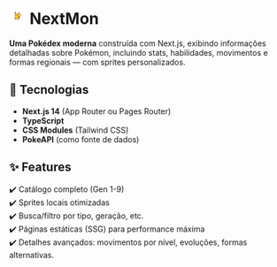 # <img src="public/sprites/Standart/normal/025.png" width="30" height="30"> NextMon  

**Uma Pokédex moderna** construída com Next.js, exibindo informações detalhadas sobre Pokémon, incluindo stats, habilidades, movimentos e formas regionais — com sprites personalizados.

## 🚀 Tecnologias  
- **Next.js 14** (App Router ou Pages Router)  
- **TypeScript**  
- **CSS Modules** (Tailwind CSS)  
- **PokeAPI** (como fonte de dados)  

## ✨ Features  
✔️ Catálogo completo (Gen 1-9)  
✔️ Sprites locais otimizadas  
✔️ Busca/filtro por tipo, geração, etc.  
✔️ Páginas estáticas (SSG) para performance máxima  
✔️ Detalhes avançados: movimentos por nível, evoluções, formas alternativas.
